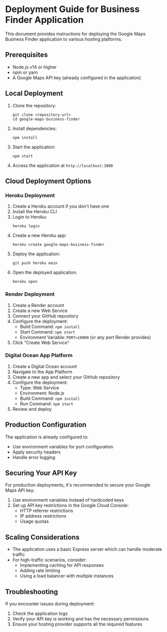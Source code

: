 # Deployment Guide for Business Finder Application

This document provides instructions for deploying the Google Maps Business Finder application to various hosting platforms.

## Prerequisites

- Node.js v14 or higher
- npm or yarn
- A Google Maps API key (already configured in the application)

## Local Deployment

1. Clone the repository:
   ```
   git clone <repository-url>
   cd google-maps-business-finder
   ```

2. Install dependencies:
   ```
   npm install
   ```

3. Start the application:
   ```
   npm start
   ```

4. Access the application at `http://localhost:3000`

## Cloud Deployment Options

### Heroku Deployment

1. Create a Heroku account if you don't have one
2. Install the Heroku CLI
3. Login to Heroku:
   ```
   heroku login
   ```
4. Create a new Heroku app:
   ```
   heroku create google-maps-business-finder
   ```
5. Deploy the application:
   ```
   git push heroku main
   ```
6. Open the deployed application:
   ```
   heroku open
   ```

### Render Deployment

1. Create a Render account
2. Create a new Web Service
3. Connect your GitHub repository
4. Configure the deployment:
   - Build Command: `npm install`
   - Start Command: `npm start`
   - Environment Variable: `PORT=10000` (or any port Render provides)
5. Click "Create Web Service"

### Digital Ocean App Platform

1. Create a Digital Ocean account
2. Navigate to the App Platform
3. Create a new app and select your GitHub repository
4. Configure the deployment:
   - Type: Web Service
   - Environment: Node.js
   - Build Command: `npm install`
   - Run Command: `npm start`
5. Review and deploy

## Production Configuration

The application is already configured to:
- Use environment variables for port configuration
- Apply security headers
- Handle error logging

## Securing Your API Key

For production deployments, it's recommended to secure your Google Maps API key:
1. Use environment variables instead of hardcoded keys
2. Set up API key restrictions in the Google Cloud Console:
   - HTTP referrer restrictions
   - IP address restrictions
   - Usage quotas

## Scaling Considerations

- The application uses a basic Express server which can handle moderate traffic
- For high-traffic scenarios, consider:
  - Implementing caching for API responses
  - Adding rate limiting
  - Using a load balancer with multiple instances

## Troubleshooting

If you encounter issues during deployment:
1. Check the application logs
2. Verify your API key is working and has the necessary permissions
3. Ensure your hosting provider supports all the required features 
